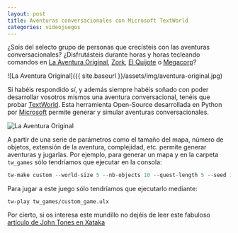 ```yaml
---
layout: post
title: Aventuras conversacionales con Microsoft TextWorld
categories: videojuegos
---
```


¿Sois del selecto grupo de personas que crecísteis con las aventuras conversacionales? ¿Disfrutásteis durante horas y horas tecleando comandos en [La Aventura Original](http://wiki.caad.es/La_Aventura_Original), [Zork](https://www.caad.es/fichas/zork-en-espanol.html), [El Quijote](https://tabernadegrog.blogspot.com/2019/02/don-quijote-aventura-conversacional.html) o [Megacorp](http://computeremuzone.com/ficha.php?id=136)?

![La Aventura Original]({{ site.baseurl }}/assets/img/aventura-original.jpg)

Si habéis respondido _sí_, y además siempre habéis soñado con poder desarrollar vosotros mismos una aventura conversacional, tenéis que probar [TextWorld](https://textworld.readthedocs.io/en/latest/index.html). Esta herramienta Open-Source desarrollada en Python por [Microsoft](https://www.microsoft.com/en-us/research/project/textworld/) permite generar y simular aventuras conversacionales. 

![La Aventura Original](https://textworld.readthedocs.io/en/latest/_images/TextWorld.png)

A partir de una serie de parámetros como el tamaño del mapa, número de objetos, extensión de la aventura, complejidad, etc. permite generar aventuras y jugarlas. Por ejemplo, para generar un mapa y en la carpeta `tw_games` sólo tendríamos que ejecutar en la consola: 

```javascript
tw-make custom --world-size 5 --nb-objects 10 --quest-length 5 --seed 1234 --output tw_games/custom_game.ulx
```

Para jugar a este juego sólo tendríamos que ejecutarlo mediante:

```
tw-play tw_games/custom_game.ulx
```



Por cierto, si os interesa este mundillo no dejéis de leer este fabuloso [artículo de John Tones en Xataka](https://www.xataka.com/literatura-comics-y-juegos/en-el-principio-fue-la-aventura-conversacional)